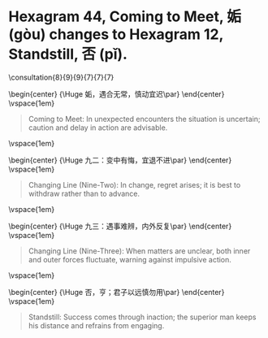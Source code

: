 # Hexagram 44, Coming to Meet, 姤 (gòu) changes to Hexagram 12, Standstill, 否 (pǐ).

\consultation{8}{9}{9}{7}{7}{7}

\begin{center}
{\Huge 姤，遇合无常，慎动宜迟\par}
\end{center}
\vspace{1em}

> Coming to Meet: In unexpected encounters the situation is uncertain; caution and delay in action are advisable.

\vspace{1em}

\begin{center}
{\Huge 九二：变中有悔，宜退不进\par}
\end{center}
\vspace{1em}

> Changing Line (Nine-Two): In change, regret arises; it is best to withdraw rather than to advance.

\vspace{1em}

\begin{center}
{\Huge 九三：遇事难辨，内外反复\par}
\end{center}
\vspace{1em}

> Changing Line (Nine-Three): When matters are unclear, both inner and outer forces fluctuate, warning against impulsive action.

\vspace{1em}

\begin{center}
{\Huge 否，亨；君子以远慎勿用\par}
\end{center}
\vspace{1em}

> Standstill: Success comes through inaction; the superior man keeps his distance and refrains from engaging.
